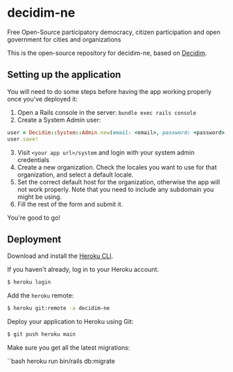 # decidim-ne

Free Open-Source participatory democracy, citizen participation and open government for cities and organizations

This is the open-source repository for decidim-ne, based on [Decidim](https://github.com/decidim/decidim).

## Setting up the application

You will need to do some steps before having the app working properly once you've deployed it:

1. Open a Rails console in the server: `bundle exec rails console`
2. Create a System Admin user:
```ruby
user = Decidim::System::Admin.new(email: <email>, password: <password>, password_confirmation: <password>)
user.save!
```
3. Visit `<your app url>/system` and login with your system admin credentials
4. Create a new organization. Check the locales you want to use for that organization, and select a default locale.
5. Set the correct default host for the organization, otherwise the app will not work properly. Note that you need to include any subdomain you might be using.
6. Fill the rest of the form and submit it.

You're good to go!

## Deployment

Download and install the [Heroku CLI](https://devcenter.heroku.com/articles/heroku-cli).

If you haven't already, log in to your Heroku account.

```bash
$ heroku login
```

Add the `heroku` remote:

```bash
$ heroku git:remote -a decidim-ne
```

Deploy your application to Heroku using Git:

```bash
$ git push heroku main
```

Make sure you get all the latest migrations:

``bash
heroku run bin/rails db:migrate
```
